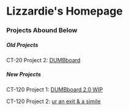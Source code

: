 <html>
	<head>
		<style>
		</style>
	</head>
	<body>
    	<h1>Lizzardie's Homepage</h1>
    	<h3>Projects Abound Below</h3>
    	<h5>Old Projects</h5>
		<p>CT-20 Project 2: <a href="https://lizzardie.github.io/DUMBboard/index.html">DUMBboard</a></p>
		<h5>New Projects</h5>
		<p>CT-120 Project 1: <a href = "https://lizzardie.github.io/DUMBboardWIP/index.html">DUMBboard 2.0 WIP</a></p>
		<p>CT-120 Project 2: <a href="/JSON data poem.json">ur an exit & a simile</a></p>
	</body>
</html>

  


